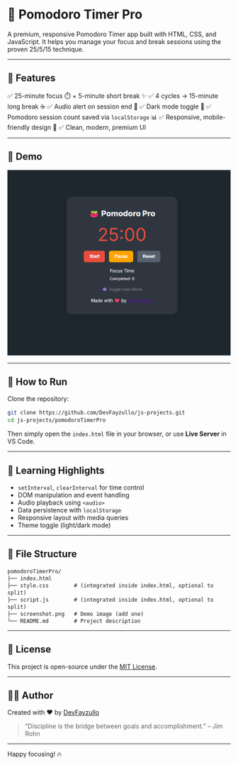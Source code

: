 # 🍅 Pomodoro Timer Pro

A premium, responsive Pomodoro Timer app built with HTML, CSS, and JavaScript.
It helps you manage your focus and break sessions using the proven 25/5/15 technique.

---

## 📌 Features

✅ 25-minute focus ⏱️ + 5-minute short break ✨
✅ 4 cycles → 15-minute long break ☕
✅ Audio alert on session end 🔔
✅ Dark mode toggle 🌙
✅ Pomodoro session count saved via `localStorage` 📊
✅ Responsive, mobile-friendly design 📱
✅ Clean, modern, premium UI

---

## 💽 Demo

![Pomodoro Timer Demo](./screenshot.png)

---

## 🚀 How to Run

Clone the repository:

```bash
git clone https://github.com/DevFayzullo/js-projects.git
cd js-projects/pomodoroTimerPro
```

Then simply open the `index.html` file in your browser, or use **Live Server** in VS Code.

---

## 🧐 Learning Highlights

- `setInterval`, `clearInterval` for time control
- DOM manipulation and event handling
- Audio playback using `<audio>`
- Data persistence with `localStorage`
- Responsive layout with media queries
- Theme toggle (light/dark mode)

---

## 📂 File Structure

```
pomodoroTimerPro/
├── index.html
├── style.css        # (integrated inside index.html, optional to split)
├── script.js        # (integrated inside index.html, optional to split)
├── screenshot.png   # Demo image (add one)
└── README.md        # Project description
```

---

## 📄 License

This project is open-source under the [MIT License](https://opensource.org/licenses/MIT).

---

## 👨‍💻 Author

Created with ❤️ by [DevFayzullo](https://github.com/DevFayzullo)

> “Discipline is the bridge between goals and accomplishment.” – Jim Rohn

---

Happy focusing! 🔥
